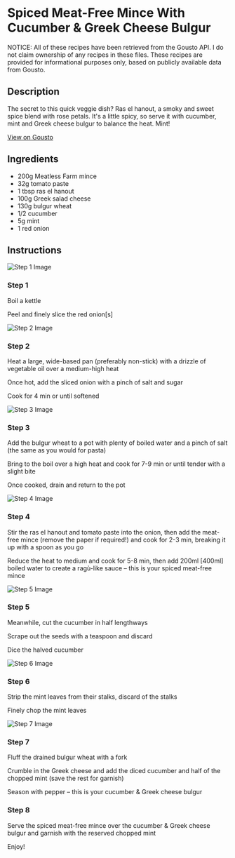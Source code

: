 # Spiced Meat-Free Mince With Cucumber & Greek Cheese Bulgur

NOTICE: All of these recipes have been retrieved from the Gousto API. I do not claim ownership of any recipes in these files. These recipes are provided for informational purposes only, based on publicly available data from Gousto.

## Description

The secret to this quick veggie dish? Ras el hanout, a smoky and sweet spice blend with rose petals. It's a little spicy, so serve it with cucumber, mint and Greek cheese bulgur to balance the heat. Mint!

[View on Gousto](https://www.gousto.co.uk/recipes/cookbook/spiced-meat-free-mince-with-cucumber-feta-bulgur)

## Ingredients

- 200g Meatless Farm mince
- 32g tomato paste
- 1 tbsp ras el hanout
- 100g Greek salad cheese
- 130g bulgur wheat
- 1/2 cucumber
- 5g mint
- 1 red onion

## Instructions

![Step 1 Image](https://production-media.gousto.co.uk/cms/recipe-step-image/step-1-1602152604872-x200.jpg)

### Step 1

Boil a kettle

Peel and finely slice the red onion<span class="text-danger">[s]</span>

![Step 2 Image](https://production-media.gousto.co.uk/cms/recipe-step-image/step-2-1602152522137-x200.jpg)

### Step 2

Heat a large, wide-based pan (preferably non-stick) with a drizzle of vegetable oil over a medium-high heat

Once hot, add the sliced onion with a pinch of salt and sugar

Cook for 4 min or until softened

![Step 3 Image](https://production-media.gousto.co.uk/cms/recipe-step-image/Step-3-1602152537855-x200.jpg)

### Step 3

Add the bulgur wheat to a pot with plenty of boiled water and a pinch of salt (the same as you would for pasta)

Bring to the boil over a high heat and cook for 7-9 min or until tender with a slight bite

Once cooked, drain and return to the pot

![Step 4 Image](https://production-media.gousto.co.uk/cms/recipe-step-image/Step-4-1602152557274-x200.jpg)

### Step 4

Stir the ras el hanout and tomato paste into the onion, then add the meat-free mince (remove the paper if required!) and cook for 2-3 min, breaking it up with a spoon as you go

Reduce the heat to medium and cook for 5-8 min, then add 200ml <span class="text-danger">[400ml] </span>boiled water to create a ragù-like sauce – this is your spiced meat-free mince

![Step 5 Image](https://production-media.gousto.co.uk/cms/recipe-step-image/step-5-1602152570306-x200.jpg)

### Step 5

Meanwhile, cut the cucumber<span class="text-danger"> </span>in half lengthways

Scrape out the seeds with a teaspoon and discard

Dice the halved cucumber

![Step 6 Image](https://production-media.gousto.co.uk/cms/recipe-step-image/step-6-1602152575224-x200.jpg)

### Step 6

Strip the mint leaves from their stalks, discard of the stalks

Finely chop the mint leaves

![Step 7 Image](https://production-media.gousto.co.uk/cms/recipe-step-image/step-7-1602152579901-x200.jpg)

### Step 7

Fluff the drained bulgur wheat with a fork

Crumble in the Greek cheese and add the diced cucumber and half of the chopped mint (save the rest for garnish)

Season with pepper – this is your cucumber & Greek cheese bulgur

### Step 8

Serve the spiced meat-free mince over the cucumber & Greek cheese bulgur and garnish with the reserved chopped mint

Enjoy!

